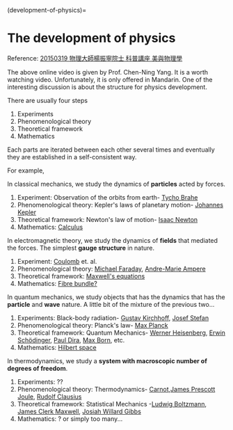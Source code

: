 (development-of-physics)=
# The development of physics


Reference: [20150319 物理大師楊振寧院士 科普講座 美與物理學](https://www.youtube.com/watch?v=qnX489DkpWw)

The above online video is given by Prof. Chen-Ning Yang. It is a worth watching video. Unfortunately, it is only offered in Mandarin. One of the interesting discussion is about the structure for physics development.

There are usually four steps 

1. Experiments
2. Phenomenological theory
3. Theoretical framework
4. Mathematics

Each parts are iterated between each other several times and eventually they are established in a self-consistent way. 

For example,

In classical mechanics, we study the dynamics of **particles** acted by forces.

1. Experiment: Observation of the orbits from earth- [Tycho Brahe](https://en.wikipedia.org/wiki/Tycho_Brahe)
2. Phenomenological theory: Kepler's laws of planetary motion- [Johannes Kepler](https://en.wikipedia.org/wiki/Johannes_Kepler)
3. Theoretical framework: Newton's law of motion- [Isaac Newton](https://en.wikipedia.org/wiki/Isaac_Newton)
4. Mathematics: [Calculus](https://en.wikipedia.org/wiki/Calculus)

In electromagnetic theory, we study the dynamics of **fields** that mediated the forces. The simplest **gauge structure** in nature.

1. Experiment:  [Coulomb](https://en.wikipedia.org/wiki/Coulomb) et. al.
2. Phenomenological theory: [Michael Faraday](https://en.wikipedia.org/wiki/Michael_Faraday), [Andre-Marie Ampere](https://en.wikipedia.org/wiki/André-Marie_Ampère)
3. Theoretical framework: [Maxwell's equations](https://en.wikipedia.org/wiki/Maxwell's_equations)
4. Mathematics: [Fibre bundle?](https://en.wikipedia.org/wiki/Fiber_bundle)

In quantum mechanics, we study objects that has the dynamics that has the **particle** and **wave**  nature. A little bit of the mixture of the previous two...

1. Experiments: Black-body radiation- [Gustav Kirchhoff](https://en.wikipedia.org/wiki/Gustav_Kirchhoff), [Josef Stefan](https://en.wikipedia.org/wiki/Josef_Stefan)
2. Phenomenological theory: Planck's law- [Max Planck](https://en.wikipedia.org/wiki/Max_Planck)
3. Theoretical framework: Quantum Mechanics- [Werner Heisenberg](https://en.wikipedia.org/wiki/Werner_Heisenberg), [Erwin Schödinger](https://en.wikipedia.org/wiki/Erwin_Schrödinger), [Paul Dira](https://en.wikipedia.org/wiki/Paul_Dirac), [Max Born](https://en.wikipedia.org/wiki/Max_Born), etc.
4. Mathematics: [Hilbert space](https://en.wikipedia.org/wiki/Hilbert_space)

In thermodynamics, we study a **system with macroscopic number of degrees of freedom**.

1. Experiments: ??
2. Phenomenological theory: Thermodynamics- [Carnot](https://en.wikipedia.org/wiki/Nicolas_Léonard_Sadi_Carnot),[James Prescott Joule](https://en.wikipedia.org/wiki/James_Prescott_Joule), [Rudolf Clausius](https://en.wikipedia.org/wiki/Rudolf_Clausius)
3. Theoretical framework: Statistical Mechanics -[Ludwig Boltzmann](https://en.wikipedia.org/wiki/Ludwig_Boltzmann), [James Clerk Maxwell](https://en.wikipedia.org/wiki/James_Clerk_Maxwell), [Josiah Willard Gibbs](https://en.wikipedia.org/wiki/Josiah_Willard_Gibbs) 
4. Mathematics: ? or simply too many...
